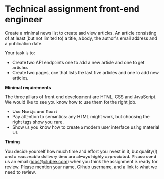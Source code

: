 # Technical assignment front-end engineer
Create a minimal news list to create and view articles. An article consisting of at least (but not limited to) a title, a body, the author's email address and a publication date.

Your task is to:

* Create two API endpoints one to add a new article and one to get articles.
* Create two pages, one that lists the last five articles and one to add new articles.

**Minimal requirements**

The three pillars of front-end development are HTML, CSS and JavaScript. We would like to see you know how to use them for the right job.
* Use Next.js and React
* Pay attention to semantics: any HTML might work, but choosing the right tags show you care.
* Show us you know how to create a modern user interface using material UI.

**Timing**

You decide yourself how much time and effort you invest in it, but quality(!) and a reasonable delivery time are always highly appreciated.
Please send us an email (jobs@clubee.com) when you think the assignment is ready for review. Please mention your name, Github username, and a link to what we need to review.
